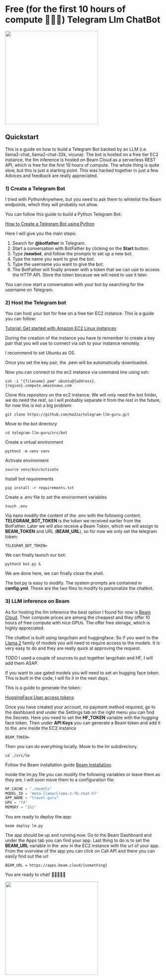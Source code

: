 # Free (for the first 10 hours of compute 🙇🏼‍♂️) Telegram Llm ChatBot

<img src="https://drive.google.com/uc?export=view&id=130x9x3F9KIn9Ki7d4Yc_SJk73vldaIMj" width="300">

## Quickstart

This is a guide on how to build a Telegram Bot backed by
an LLM (i.e. llama2-chat, llama2-chat-32k, vicuna). The bot is
hosted on a free tier EC2 instance, the llm inference is hosted on
Beam Cloud as a serverless REST API, which is free for the first
10 hours of compute. The whole thing is quite slow, but this is just
a starting point. This was hacked together in just a few. Advices and feedback
are really appreciated.

### 1) Create a Telegram Bot

I tried with PythonAnywhere, but you need to ask them to
whitelist the Beam endpoints, which they will probably not
allow.

You can follow this guide to build a Python Telegram Bot:

[How to Create a Telegram Bot using Python
](https://www.freecodecamp.org/news/how-to-create-a-telegram-bot-using-python/)

Here I will give you the main steps:

1) Search for **@botfather** in Telegram.
2) Start a conversation with BotFather by clicking on the **Start** button.
3) Type **/newbot**, and follow the prompts to set up a new bot.
4) Type the name you want to give the bot.
5) Type the username you want to give the bot.
6) The BotFather will finally answer with a token that we can use to access the HTTP API. Store the token because we
   will need to use it later.

You can now start a conversation with your bot
by searching for the username on Telegram.

### 2) Host the Telegram bot

You can host your bot for free on a free tier EC2 instance. This is
a guide you can follow:

[Tutorial: Get started with Amazon EC2 Linux instances](https://docs.aws.amazon.com/AWSEC2/latest/UserGuide/EC2_GetStarted.html)

During the creation of the instance you have to
remember to create a key pair that you will use to connect
via ssh to your instance remotely.

I recommend to set Ubuntu as OS.

Once you set the key pair, the .pem will be automatically downloaded.

Now you can connect to the ec2 instance via command line using ssh:

```shell
ssh -i "{filename}.pem" ubuntu@{address}.{region}.compute.amazonaws.com
```

Clone this repository on the ec2 instance. We will only need the bot folder, we do need the rest,
so I will probably separate it from the rest in the future, for now this is
not a big problem:

```shell
git clone https://github.com/ma2za/telegram-llm-guru.git
```

Move to the bot directory

```shell
cd telegram-llm-guru/src/bot
```

Create a virtual environment

```shell
python3 -m venv venv
```

Activate environment

```shell
source venv/bin/activate
```

Install bot requirements

```shell
pip install -r requirements.txt
```

Create a .env file to set the environment variables

```shell
touch .env
```

Via nano modify the content of the .env with the following content.
**TELEGRAM_BOT_TOKEN** is the token we received earlier from the BotFather.
Later we will also receive a Beam Token, which we will assign to **BEAM_TOKEN** and URL (**BEAM_URL**),
so for now we only set the telegram token:

```shell
TELEGRAM_BOT_TOKEN=
```

We can finally launch our bot:

```shell
python3 bot.py &
```

We are done here, we can finally close the shell.

The bot.py is easy to modify. The system prompts are contained
in **config.yml**. These are the two files to modify
to personalize the chatbot.

### 3) LLM inference on Beam

As for hosting the llm inference the best option I found for now
is [Beam Cloud](https://www.beam.cloud/). Their compute prices are among the cheapest and
they offer 10 hours of free compute with nice GPUs. The offer free
storage, which is highly appreciated.

The chatbot is built using langchain and huggingface. So if you want
to the [Llama 2](https://huggingface.co/meta-llama/Llama-2-7b-chat) family of models you will need to require access to
the models.
It is very easy to do and they are really quick at approving the request.

TODO I used a couple of sources to put together langchain and HF,
I will add them ASAP.

If you want to use gated models you will need to set an hugging face token.
This is built in the code, I will fix it in the next days.

This is a guide to generate the token:

[HuggingFace User access tokens
](https://huggingface.co/docs/hub/security-tokens)

Once you have created your account, no payment method required,
go to the dashboard and under the Settings tab on the right
menu you can find the Secrets.
Here you need to set the **HF_TOKEN** variable with the hugging face token.
Then under **API Keys** you can generate a Beam token and add it to
the .env inside the EC2 instance

```shell
BEAM_TOKEN=
```

Then you can do everything locally. Move to the
lm subdirectory.

```shell
cd ./src/lm
```

Follow the Beam installation guide [Beam Installation](https://docs.beam.cloud/getting-started/installation).

Inside the lm.py file you can modify the following
variables or leave them as they are. I will soon move them
to a configuration file:

```python
HF_CACHE = "./models"
MODEL_ID = 'meta-llama/Llama-2-7b-chat-hf'
APP_NAME = "travel-guru"
GPU = "T4"
MEMORY = "2Gi"
```

You are ready to deploy the app:

```shell
beam deploy lm.py 
```

The app should be up and running now. Go to the Beam Dashboard
and under the Apps tab you can find your app.
Last thing to do is to set the **BEAM_URL** variable in the
.env in the EC2 instance with the url of your app. From
the overview of the app you can click on Call API and
there you can easily find out the url

```shell
BEAM_URL = https://apps.beam.cloud/{something}
```

You are ready to chat! 🚀🚀🚀🚀🚀

<img src="https://drive.google.com/uc?export=view&id=1EQt9KahzYwWEqOiQMaOrjpRxxZ2IsaoD" width="300">
